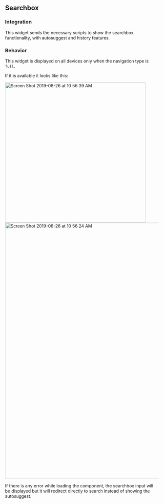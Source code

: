 ## Searchbox
### Integration
This widget sends the necessary scripts to show the searchbox functionality, with autosuggest and history features.

### Behavior
This widget is displayed on all devices only when the navigation type is `full`.

If it is available it looks like this:

<img width="460" alt="Screen Shot 2019-08-26 at 10 56 39 AM" src="https://user-images.githubusercontent.com/13719066/63696007-35c9b200-c7f0-11e9-93ff-6b2315117c8b.png">
<img width="840" alt="Screen Shot 2019-08-26 at 10 56 24 AM" src="https://user-images.githubusercontent.com/13719066/63696008-35c9b200-c7f0-11e9-8f7e-0036a0c69eb9.png">

If there is any error while loading the component, the searchbox input will be displayed but it will redirect directly to search instead of showing the autosuggest.

